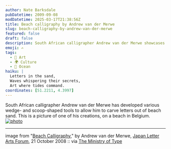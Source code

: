 ```yaml
---
author: Nate Barksdale
pubDatetime: 2009-09-08
modDatetime: 2025-03-17T21:38:56Z
title: Beach calligraphy by Andrew van der Merwe
slug: beach-calligraphy-by-andrew-van-der-merwe
featured: false
draft: false
description: South African calligrapher Andrew van der Merwe showcases his unique sand carving technique on a Belgian beach.
emoji: ✍️
tags:
  - 🎨 Art
  - 🌍 Culture
  - 🌊 Ocean
haiku: |
  Letters in the sand,  
  Waves whispering their secrets,  
  Art where tides command.
coordinates: [51.2211, 4.3997]
---
```


South African calligrapher Andrew van der Merwe has developed various wedge- and scoop-shaped tools to allow him to carve letters out of beach sand. This is a picture of one of his creations, on a beach in Belgium. [![photo](http://www.culture-making.com/media/beachscript.jpg)](http://j-laf.org/2008/10/worlds-project-report-beach-ca.html)

---

image from "[Beach Calligraphy](http://web.archive.org/web/20141102232714/http://j-laf.org:80/2008/10/worlds-project-report-beach-ca.html)," by Andrew van der Merwe, [Japan Letter Arts Forum](http://web.archive.org/web/20141102232714/http://j-laf.org:80/2008/10/worlds-project-report-beach-ca.html), 21 October 2008 :: via [The Ministry of Type](http://web.archive.org/web/20140401195900/http://ministryoftype.co.uk/words/article/andrew_van_der_merwe/)
